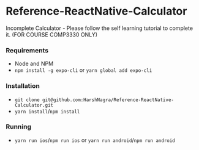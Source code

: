# Reference-ReactNative-Calculator
 Incomplete Calculator - Please follow the self learning tutorial to complete it. 
 (FOR COURSE COMP3330 ONLY)
 
### Requirements
 - Node and NPM
 - `npm install -g expo-cli` or `yarn global add expo-cli`
 
### Installation

- `git clone git@github.com:HarshNagra/Reference-ReactNative-Calculator.git`
- `yarn install`/`npm install`

### Running

- `yarn run ios`/`npm run ios` or `yarn run android`/`npm run android`
